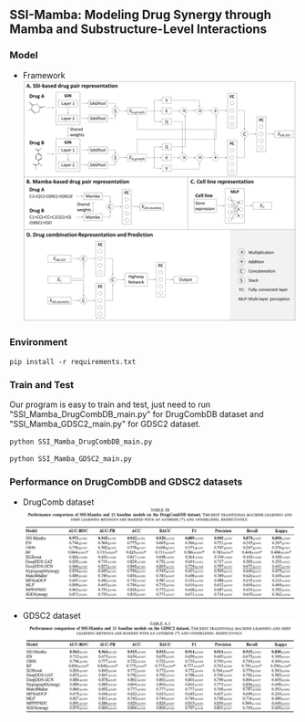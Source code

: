 ## SSI-Mamba: Modeling Drug Synergy through Mamba and Substructure-Level Interactions

### Model
- Framework
  ![](https://github.com/gracygyx/SSI-Mamba/blob/main/Figures/Framework.jpg)

### Environment

```
pip install -r requirements.txt
```


### Train and Test

Our program is easy to train and test,  just need to run "SSI_Mamba_DrugCombDB_main.py" for DrugCombDB dataset and  "SSI_Mamba_GDSC2_main.py" for GDSC2 dataset. 

```
python SSI_Mamba_DrugCombDB_main.py
```

```
python SSI_Mamba_GDSC2_main.py
```

### Performance on DrugCombDB and GDSC2 datasets

- DrugComb dataset
  ![](https://github.com/gracygyx/SSI-Mamba/blob/main/Figures/DrugCombDB.jpg)

- GDSC2 dataset
  ![](https://github.com/gracygyx/SSI-Mamba/blob/main/Figures/GDSC2.jpg)

